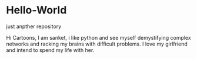 # Hello-World
just anpther repository

Hi Cartoons,
I am sanket, i like python and see myself demystifying complex networks and racking my brains with difficult problems.
I love my girlfriend and intend to spend my life with her.
